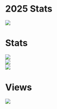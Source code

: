 # 2025 Stats
![](https://img.shields.io/endpoint?url=https://wakapi.dev/api/compat/shields/v1/Remixiak/interval:year&label=Coded%20for&color=blue) <br>

# Stats
![](https://github-readme-stats.vercel.app/api/wakatime?username=Remixiak&api_domain=wakapi.dev&bg_color=282a36&title_color=f86790&icon_color=f86790&text_color=ffffff&custom_title=Weekly%20Stats&layout=compact)<br>
![](https://github-readme-stats.vercel.app/api?username=edicik&theme=dracula&show_icons)<br>
![](https://github-readme-stats.vercel.app/api/top-langs/?username=edicik&theme=dracula&show_icon)

# Views
![](https://komarev.com/ghpvc/?username=thatRemixiak&color=blueviolet&style=flat-square&label=Profile+views+:D)
